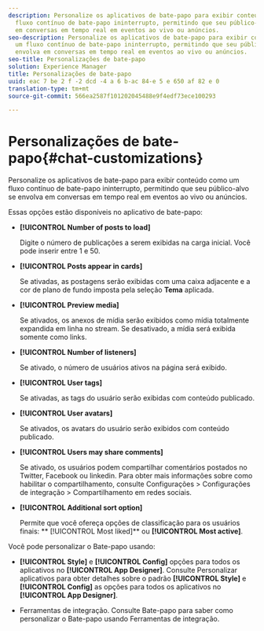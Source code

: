 ```yaml
---
description: Personalize os aplicativos de bate-papo para exibir conteúdo como um
  fluxo contínuo de bate-papo ininterrupto, permitindo que seu público-alvo se envolva
  em conversas em tempo real em eventos ao vivo ou anúncios.
seo-description: Personalize os aplicativos de bate-papo para exibir conteúdo como
  um fluxo contínuo de bate-papo ininterrupto, permitindo que seu público-alvo se
  envolva em conversas em tempo real em eventos ao vivo ou anúncios.
seo-title: Personalizações de bate-papo
solution: Experience Manager
title: Personalizações de bate-papo
uuid: eac 7 be 2 f -2 dcd -4 a 6 b-ac 84-e 5 e 650 af 82 e 0
translation-type: tm+mt
source-git-commit: 566ea2587f101202045488e9f4edf73ece100293

---
```



# Personalizações de bate-papo{#chat-customizations}

Personalize os aplicativos de bate-papo para exibir conteúdo como um fluxo contínuo de bate-papo ininterrupto, permitindo que seu público-alvo se envolva em conversas em tempo real em eventos ao vivo ou anúncios.



Essas opções estão disponíveis no aplicativo de bate-papo:

* **[!UICONTROL Number of posts to load]**

   Digite o número de publicações a serem exibidas na carga inicial. Você pode inserir entre 1 e 50.

* **[!UICONTROL Posts appear in cards]**

   Se ativadas, as postagens serão exibidas com uma caixa adjacente e a cor de plano de fundo imposta pela seleção **Tema** aplicada.

* **[!UICONTROL Preview media]**

   Se ativados, os anexos de mídia serão exibidos como mídia totalmente expandida em linha no stream. Se desativado, a mídia será exibida somente como links.

* **[!UICONTROL Number of listeners]**

   Se ativado, o número de usuários ativos na página será exibido.

* **[!UICONTROL User tags]**

   Se ativadas, as tags do usuário serão exibidas com conteúdo publicado.

* **[!UICONTROL User avatars]**

   Se ativados, os avatars do usuário serão exibidos com conteúdo publicado.

* **[!UICONTROL Users may share comments]**

   Se ativado, os usuários podem compartilhar comentários postados no Twitter, Facebook ou linkedin. Para obter mais informações sobre como habilitar o compartilhamento, consulte Configurações > Configurações de integração > Compartilhamento em redes sociais.

* **[!UICONTROL Additional sort option]**

   Permite que você ofereça opções de classificação para os usuários finais: ** [!UICONTROL Most liked]** ou **[!UICONTROL Most active]**.

Você pode personalizar o Bate-papo usando:

* **[!UICONTROL Style]** e **[!UICONTROL Config]** opções para todos os aplicativos no **[!UICONTROL App Designer]**. Consulte Personalizar aplicativos para obter detalhes sobre o padrão **[!UICONTROL Style]** e **[!UICONTROL Config]** as opções para todos os aplicativos no **[!UICONTROL App Designer]**.

* Ferramentas de integração. Consulte Bate-papo para saber como personalizar o Bate-papo usando Ferramentas de integração.

